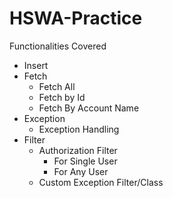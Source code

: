 # HSWA-Practice
Functionalities Covered
- Insert
- Fetch
  - Fetch All
  - Fetch by Id
  - Fetch By Account Name
- Exception
  - Exception Handling
- Filter
  - Authorization Filter
    - For Single User
    - For Any User
  - Custom Exception Filter/Class

